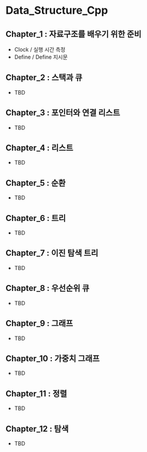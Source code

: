 # Data_Structure_Cpp

## Chapter_1 : 자료구조를 배우기 위한 준비

* Clock / 실행 시간 측정
* Define / Define 지시문

## Chapter_2 : 스택과 큐

* TBD

## Chapter_3 : 포인터와 연결 리스트

* TBD

## Chapter_4 : 리스트

* TBD

## Chapter_5 : 순환

* TBD

## Chapter_6 : 트리

* TBD

## Chapter_7 : 이진 탐색 트리

* TBD

## Chapter_8 : 우선순위 큐

* TBD

## Chapter_9 : 그래프

* TBD

## Chapter_10 : 가중치 그래프

* TBD

## Chapter_11 : 정렬

* TBD

## Chapter_12 : 탐색

* TBD